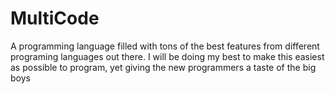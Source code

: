 # MultiCode
A programming language filled with tons of the best features from different programing languages out there.
I will be doing my best to make this easiest as possible to program, yet giving the new programmers a taste of the big boys
